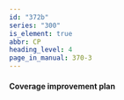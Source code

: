 ```yaml
---
id: "372b"
series: "300"
is_element: true
abbr: CP
heading_level: 4
page_in_manual: 370-3
---
```


#### Coverage improvement plan